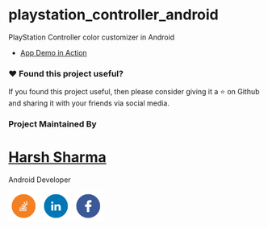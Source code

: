 # playstation_controller_android
PlayStation Controller color customizer in Android

* [App Demo in Action](https://youtu.be/s_dVIGh0MdI)


### :heart: Found this project useful?
If you found this project useful, then please consider giving it a :star: on Github and sharing it with your friends via social media.

### Project Maintained By

# [Harsh Sharma](http://bit.ly/githarsh)

Android Developer

<a href="http://bit.ly/stackharsh"><img src="https://github.com/aritraroy/social-icons/blob/master/stackoverflow-icon.png?raw=true" width="60"></a>
<a href="http://bit.ly/lnkdharsh"><img src="https://github.com/aritraroy/social-icons/blob/master/linkedin-icon.png?raw=true" width="60"></a>
<a href="http://bit.ly/harshfb"><img src="https://github.com/aritraroy/social-icons/blob/master/facebook-icon.png?raw=true" width="60"></a>
